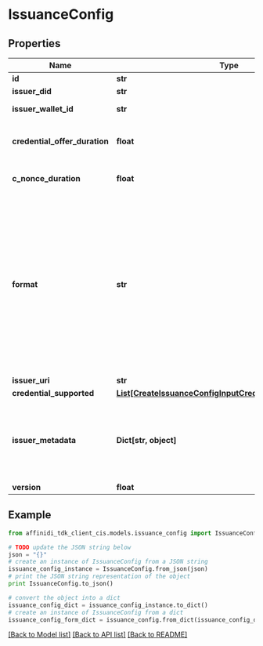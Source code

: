 # IssuanceConfig

## Properties

| Name                          | Type                                                                                                                | Description                                                                                                                                                             | Notes      |
| ----------------------------- | ------------------------------------------------------------------------------------------------------------------- | ----------------------------------------------------------------------------------------------------------------------------------------------------------------------- | ---------- |
| **id**                        | **str**                                                                                                             |                                                                                                                                                                         | [optional] |
| **issuer_did**                | **str**                                                                                                             | Issuer DID                                                                                                                                                              | [optional] |
| **issuer_wallet_id**          | **str**                                                                                                             | Issuer Wallet id                                                                                                                                                        | [optional] |
| **credential_offer_duration** | **float**                                                                                                           | credential offer duration in second                                                                                                                                     | [optional] |
| **c_nonce_duration**          | **float**                                                                                                           | c_nonce duration in second                                                                                                                                              | [optional] |
| **format**                    | **str**                                                                                                             | String identifying the format of this Credential, i.e., jwt_vc_json-ld or ldp_vc. Depending on the format value, the object contains further elements defining the type | [optional] |
| **issuer_uri**                | **str**                                                                                                             | Issuer URI                                                                                                                                                              | [optional] |
| **credential_supported**      | [**List[CreateIssuanceConfigInputCredentialSupportedInner]**](CreateIssuanceConfigInputCredentialSupportedInner.md) |                                                                                                                                                                         | [optional] |
| **issuer_metadata**           | **Dict[str, object]**                                                                                               | Issuer public information wallet may want to show to user during consent confirmation                                                                                   | [optional] |
| **version**                   | **float**                                                                                                           |                                                                                                                                                                         | [optional] |

## Example

```python
from affinidi_tdk_client_cis.models.issuance_config import IssuanceConfig

# TODO update the JSON string below
json = "{}"
# create an instance of IssuanceConfig from a JSON string
issuance_config_instance = IssuanceConfig.from_json(json)
# print the JSON string representation of the object
print IssuanceConfig.to_json()

# convert the object into a dict
issuance_config_dict = issuance_config_instance.to_dict()
# create an instance of IssuanceConfig from a dict
issuance_config_form_dict = issuance_config.from_dict(issuance_config_dict)
```

[[Back to Model list]](../README.md#documentation-for-models) [[Back to API list]](../README.md#documentation-for-api-endpoints) [[Back to README]](../README.md)
